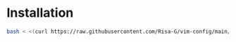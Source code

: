 # Installation
```bash
bash < <(curl https://raw.githubusercontent.com/Risa-G/vim-config/main/init.sh)
